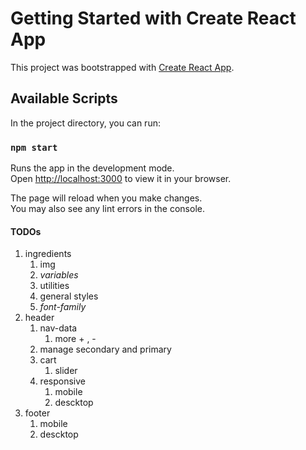 # Getting Started with Create React App

This project was bootstrapped with [Create React App](https://github.com/facebook/create-react-app).

## Available Scripts

In the project directory, you can run:

### `npm start`

Runs the app in the development mode.\
Open [http://localhost:3000](http://localhost:3000) to view it in your browser.

The page will reload when you make changes.\
You may also see any lint errors in the console.

#### TODOs

1. ingredients
   1. img
   2. _variables_
   3. utilities
   4. general styles
   5. _font-family_
2. header
   1. nav-data
      1. more + , -
   2. manage secondary and primary
   3. cart
      1. slider
   4. responsive
      1. mobile
      2. descktop
3. footer
   1. mobile
   2. descktop
